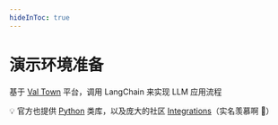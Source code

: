 ```yaml
---
hideInToc: true
---
```


# 演示环境准备

基于 [Val Town](https://www.val.town/) 平台，调用 <NPM id="langchain">LangChain</NPM> 来实现 LLM 应用流程

<Val id="webup.getModelBuilder" height="70%" />

💡 官方也提供 [Python](https://python.langchain.com/) 类库，以及庞大的社区 [Integrations](https://integrations.langchain.com/)（实名羡慕啊 🍋）
